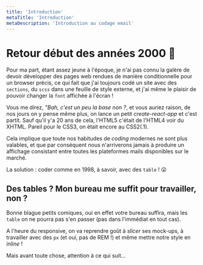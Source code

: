 ```yaml
---
title: 'Introduction'
metaTitle: 'Introduction'
metaDescription: 'Introduction au codage email'
---
```


# Retour début des années 2000 📠

Pour ma part, étant assez jeune à l'époque, je n'ai pas connu la galère de devoir développer des pages web rendues de manière conditionnelle pour un browser précis, ce qui fait que j'ai toujours codé un site avec des `sections`, du `scss` dans une feuille de style externe, et j'ai même le plaisir de pouvoir changer la `font` affichée à l'écran !

Vous me direz, _"Bah, c'est un peu la base non ?_, et vous auriez raison, de nos jours on y pense même plus, on lance un petit _create-react-app_ et c'est partit.
Sauf qu'il y'a 20 ans de cela, l'HTML5 c'était de l'HTML4 voir du XHTML. Pareil pour le CSS3, on était encore au CSS2(.1).

Cela implique que toute nos habitudes de _coding_ modernes ne sont plus valables, et que par conséquent nous n'arriverons jamais à produire un affichage consistant entre toutes les plateformes mails disponibles sur le marché.

La solution : coder comme en 1998, à savoir, avec des `table` ! 😮

## Des tables ? Mon bureau me suffit pour travailler, non ?

Bonne blague petits comiques, oui en effet votre bureau suffira, mais les `table` on ne pourra pas s'en passer (pas dans l'immédiat en tout cas).

A l'heure du responsive, on va reprendre goût à _slicer_ ses mock-ups, à travailler avec des `px` (et oui, pas de REM !) et même mettre notre style en _inline_ !

Mais avant toute chose, attention à ce qui suit...
